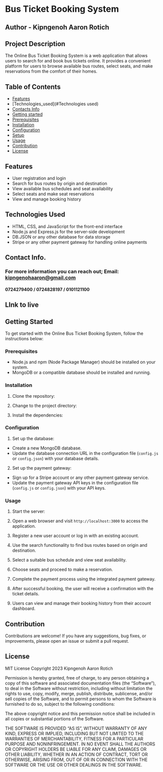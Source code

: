 # Bus Ticket Booking System

## Author - Kipngenoh Aaron Rotich

## Project Description

The Online Bus Ticket Booking System is a web application that allows users to search for and book bus tickets online. It provides a convenient platform for users to browse available bus routes, select seats, and make reservations from the comfort of their homes.
## Table of Contents

- [Features](#features)
- [Technologies_used](#Technologies used)
- [Contacts Info](#ContactsInfo)
- [Getting started](#getting-started)
- [Prerequisites](#prerequisites)
- [Installation](#installation)
- [Configuration](#configuration)
- [Setup](#setup)
- [Usage](#usage)
- [Contribution](#contribution)
- [License](#license)
## Features

- User registration and login
- Search for bus routes by origin and destination
- View available bus schedules and seat availability
- Select seats and make seat reservations
- View and manage booking history

## Technologies Used

- HTML, CSS, and JavaScript for the front-end interface
- Node.js and Express.js for the server-side development
- DB.JSON or any other database for data storage
- Stripe or any other payment gateway for handling online payments

## Contact Info.

### For more information you can reach out; Email: kipngenohaaron@gmail.com
#### 0724279400 / 0724828197 / 0101121100
## LInk to live 

## Getting Started

To get started with the Online Bus Ticket Booking System, follow the instructions below:

### Prerequisites

- Node.js and npm (Node Package Manager) should be installed on your system.
- MongoDB or a compatible database should be installed and running.

### Installation

1. Clone the repository:

2. Change to the project directory:

3. Install the dependencies:


### Configuration

1. Set up the database:
- Create a new MongoDB database.
- Update the database connection URL in the configuration file (`config.js` or `config.json`) with your database details.

2. Set up the payment gateway:
- Sign up for a Stripe account or any other payment gateway service.
- Update the payment gateway API keys in the configuration file (`config.js` or `config.json`) with your API keys.

### Usage

1. Start the server:

2. Open a web browser and visit `http://localhost:3000` to access the application.

3. Register a new user account or log in with an existing account.

4. Use the search functionality to find bus routes based on origin and destination.

5. Select a suitable bus schedule and view seat availability.

6. Choose seats and proceed to make a reservation.

7. Complete the payment process using the integrated payment gateway.

8. After successful booking, the user will receive a confirmation with the ticket details.

9. Users can view and manage their booking history from their account dashboard.

## Contribution

Contributions are welcome! If you have any suggestions, bug fixes, or improvements, please open an issue or submit a pull request.

## License

MIT License
Copyright 2023 Kipngenoh Aaron Rotich

Permission is hereby granted, free of charge, to any person obtaining a copy of this software and associated documentation files (the “Software”), to deal in the Software without restriction, including without limitation the rights to use, copy, modify, merge, publish, distribute, sublicense, and/or sell copies of the Software, and to permit persons to whom the Software is furnished to do so, subject to the following conditions:

The above copyright notice and this permission notice shall be included in all copies or substantial portions of the Software.

THE SOFTWARE IS PROVIDED “AS IS”, WITHOUT WARRANTY OF ANY KIND, EXPRESS OR IMPLIED, INCLUDING BUT NOT LIMITED TO THE WARRANTIES OF MERCHANTABILITY, FITNESS FOR A PARTICULAR PURPOSE AND NONINFRINGEMENT. IN NO EVENT SHALL THE AUTHORS OR COPYRIGHT HOLDERS BE LIABLE FOR ANY CLAIM, DAMAGES OR OTHER LIABILITY, WHETHER IN AN ACTION OF CONTRACT, TORT OR OTHERWISE, ARISING FROM, OUT OF OR IN CONNECTION WITH THE SOFTWARE OR THE USE OR OTHER DEALINGS IN THE SOFTWARE.
